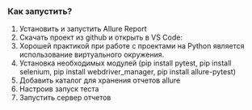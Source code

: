 ### Как запустить?

1. Установить и запустить Allure Report
2. Скачать проект из github и открыть в VS Code: 
3. Хорошей практикой при работе с проектами на Python является использование виртуального окружения.
4. Установка необходимых модулей (pip install pytest, pip install selenium, pip install webdriver_manager, pip install allure-pytest)
6. Добавить каталог для хранения отчетов allure
7. Настроив запуск теста 
8. Запустить сервер отчетов
